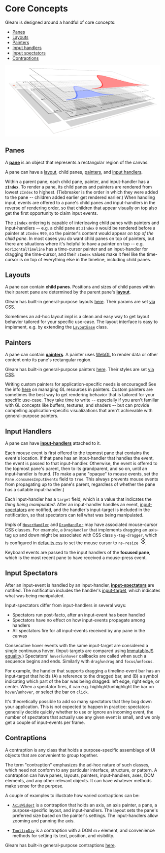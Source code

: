 # Core Concepts

Gleam is designed around a handful of core concepts:
 - [Panes](#panes)
 - [Layouts](#layouts)
 - [Painters](#painters)
 - [Input handlers](#input-handlers)
 - [Input spectators](#input-spectators)
 - [Contraptions](#contraptions)

![Panes and Painters](./assets/panes-and-painters.png)


## Panes

A [**pane**](../packages/core/src/core/pane.ts#L207) is an object that represents a rectangular region of the canvas.

A pane can have a [layout](#layout), child panes, [painters](#painter), and [input handlers](#input-handler).

Within a parent pane, each child pane, painter, and input-handler has a **`zIndex`**. To render a pane, its child panes and painters are rendered from lowest `zIndex` to highest. (Tiebreaker is the order in which they were added to the pane -- children added earlier get rendered earlier.) When handling input, events are offered to a pane's child panes and input-handlers in the reverse of rendering order, so that children that appear visually on top also get the first opportunity to claim input events.

The `zIndex` ordering is capable of interleaving child panes with painters and input-handlers -- e.g. a child pane at `zIndex` `0` would be rendered before a painter at `zIndex` `999`, so the painter's content would appear *on top of the child pane*. In most cases you do want child panes on top of painters, but there are situations where it's helpful to have a painter on top -- e.g. `HorizontalTimeline` has a time-cursor painter and an input-handler for dragging the time-cursor, and their `zIndex` values make it feel like the time-cursor is on top of everything else in the timeline, including child panes.


## Layouts

A pane can contain **child panes**. Positions and sizes of child panes within their parent pane are determined by the parent pane's [**layout**](../packages/core/src/core/layout.ts).

Gleam has built-in general-purpose layouts [here](../packages/core/src/layouts/). Their params are set [via CSS](./styling.md).

Sometimes an ad-hoc layout impl is a clean and easy way to get layout behavior tailored for your specific use-case. The layout interface is easy to implement, e.g. by extending the [`LayoutBase`](../packages/core/src/core/layout.ts#L66) class.


## Painters

A pane can contain [**painters**](../packages/core/src/core/painter.ts). A painter uses [WebGL](https://webglfundamentals.org/) to render data or other content onto its pane's rectangular region.

Gleam has built-in general-purpose painters [here](../packages/core/src/painters/). Their styles are set [via CSS](./styling.md).

Writing custom painters for application-specific needs is encouraged! See the info [here](./gl-resources.md) on managing GL resources in painters. Custom painters are sometimes the best way to get rendering behavior that is tailored for your specific use-case. They take time to write -- especially if you aren't familiar with GL concepts like buffers, textures, and shaders -- but can provide compelling application-specific visualizations that aren't achievable with general-purpose painters.


## Input Handlers

A pane can have [**input-handlers**](../packages/core/src/core/pane.ts#L68) attached to it.

Each mouse event is first offered to the topmost pane that contains the event's location. If that pane has an input-handler that handles the event, the event is passed to that input-handler. Otherwise, the event is offered to the topmost pane's parent, then to its grandparent, and so on, until an input-handler is found. (To make a pane "opaque" to mouse events, set the `Pane.consumesInputEvents` field to `true`. This always prevents mouse events from propagating up to the pane's parent, regardless of whether the pane has a suitable input-handler.)

Each input-handler has a `target` field, which is a value that indicates the *thing being manipulated*. After an input-handler handles an event, [input-spectators](#input-spectators) are notified, and the handler's input-target is included in the notification, so that spectators can tell what was being manipulated.

Impls of [`HoverHandler`](../packages/core/src/core/pane.ts#L104) and [`DragHandler`](../packages/core/src/core/pane.ts#L119) may have associated mouse-cursor CSS classes. For example, a `DragHandler` that implements dragging an axis-tag up and down might be associated with CSS class `y-tag-dragger`, which is configured in [defaults.css](../packages/core/src/defaults.css#L254) to set the mouse cursor to `ns-resize` &nbsp;![ns-resize](./assets/mouse-cursor-ns.png).

Keyboard events are passed to the input handlers of the **focused pane**, which is the most recent pane to have received a mouse-press event.


## Input Spectators

After an input-event is handled by an input-handler, [**input-spectators**](../packages/core/src/core/pane.ts#L157) are notified. The notification includes the handler's [input-target](#input-handlers), which indicates what was being manipulated.

Input-spectators differ from input-handlers in several ways:
 - Spectators run post-facto, after an input-event has been handled
 - Spectators have no effect on how input-events propagate among handlers
 - All spectators fire for all input-events received by any pane in the canvas

Consecutive hover events with the same input-target are considered a single continuous hover. (Input-targets are compared using [ImmutableJS equality](https://immutable-js.com/docs/v4.1.0/is()/).) Spectators' `hover`/`unhover` callbacks are called when such a sequence begins and ends. Similarly with `drag`/`undrag` and `focus`/`unfocus`.

For example, the handler that supports dragging a timeline-event bar has an input-target that holds (A) a reference to the dragged bar, and (B) a symbol indicating which part of the bar was being dragged: left edge, right edge, or center. When a spectator fires, it can e.g. highlight/unhighlight the bar on `hover`/`unhover`, or select the bar on `click`.

It's theoretically possible to add so many spectators that they bog down your application. This is not expected to happen in practice: spectators generally decide quickly whether to use or ignore an incoming event, the number of spectators that actually use any given event is small, and we only get a couple of input-events per frame.


## Contraptions

A contraption is any class that holds a purpose-specific assemblage of UI objects that are convenient to group together.

The term "contraption" emphasizes the ad-hoc nature of such classes, which need not conform to any particular interface, structure, or pattern. A contraption can have panes, layouts, painters, input-handlers, axes, DOM elements, and any other relevant objects. It can have whatever methods make sense for the purpose.

A couple of examples to illustrate how varied contraptions can be:

 - [`AxisWidget`](../packages/core/src/contraptions/axisWidget.ts) is a contraption that holds an axis, an axis painter, a pane, a purpose-specific layout, and input-handlers. The layout sets the pane's preferred size based on the painter's settings. The input-handlers allow zooming and panning the axis.

 - [`TooltipDiv`](../packages/core/src/contraptions/tooltip.ts) is a contraption with a DOM `div` element, and convenience methods for setting its text, position, and visibility.

Gleam has built-in general-purpose contraptions [here](../packages/core/src/contraptions/).
